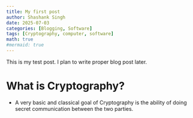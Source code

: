 ```yaml
---
title: My first post
author: Shashank Singh
date: 2025-07-03
categories: [Blogging, Software]
tags: [Cryptography, computer, software]
math: true
#mermaid: true
---
```


This is my test post. I plan to write proper blog post later.

# What is Cryptography?
  - A very basic and classical goal of Cryptography is the ability of doing secret communication between the two parties.
